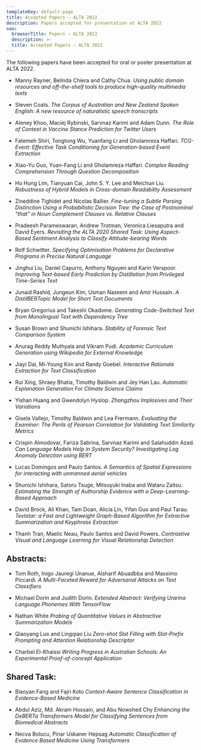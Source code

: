 ```yaml
---
templateKey: default-page
title: Accepted Papers – ALTA 2022
description: Papers accepted for presentation at ALTA 2022
seo:
  browserTitle: Papers – ALTA 2022
  description: >-
  title: Accepted Papers – ALTA 2022
---
```



The following papers have been accepted for oral or poster presentation at ALTA 2022.

* Manny Rayner, Belinda Chiera and Cathy Chua. 
_Using public domain resources and off-the-shelf tools to produce high-quality multimedia texts_ 

* Steven Coats.
_The Corpus of Australian and New Zealand Spoken English: A new resource of naturalistic speech transcripts_

* Aleney Khoo, Maciej Rybinski, Sarvnaz Karimi and Adam Dunn.
_The Role of Context in Vaccine Stance Prediction for Twitter Users_

* Fatemeh Shiri, Tongtong Wu, Yuanfang Li and Gholamreza Haffari. 
_TCG-Event: Effective Task Conditioning for Generation-based Event Extraction_  

* Xiao-Yu Guo, Yuan-Fang Li and Gholamreza Haffari.
_Complex Reading Comprehension Through Question Decomposition_

* Ho Hung Lim, Tianyuan Cai, John S. Y. Lee and Meichun Liu.
_Robustness of Hybrid Models in Cross-domain Readability Assessment_

* Zineddine Tighidet and Nicolas Ballier.
_Fine-tuning a Subtle Parsing Distinction Using a Probabilistic Decision Tree: the Case of Postnominal "that" in Noun Complement Clauses vs. Relative Clauses_

* Pradeesh Parameswaran, Andrew Trotman, Veronica Liesaputra and David Eyers.
_Revisiting the ALTA 2020 Shared Task: Using Aspect-Based Sentiment Analysis to Classify Attitude-bearing Words_

* Rolf Schwitter.
_Specifying Optimisation Problems for Declarative Programs in Precise Natural Language_

* Jinghui Liu, Daniel Capurro, Anthony Nguyen and Karin Verspoor.
_Improving Text-based Early Prediction by Distillation from Privileged Time-Series Text_

* Junaid Rashid, Jungeun Kim, Usman Naseem and Amir Hussain.
_A DistilBERTopic Model for Short Text Documents_

* Bryan Gregorius and Takeshi Okadome.
_Generating Code-Switched Text from Monolingual Text with Dependency Tree_

* Susan Brown and Shunichi Ishihara.
_Stability of Forensic Text Comparison System_

* Anurag Reddy Muthyala and Vikram Pudi.
_Academic Curriculum Generation using Wikipedia for External Knowledge_

* Jiayi Dai, Mi-Young Kim and Randy Goebel.
_Interactive Rationale Extraction for Text Classification_

* Rui Xing, Shraey Bhatia, Timothy Baldwin and Jey Han Lau.
_Automatic Explanation Generation For Climate Science Claims_

* Yishan Huang and Gwendolyn Hyslop.
_Zhangzhou Implosives and Their Variations_

* Gisela Vallejo, Timothy Baldwin and Lea Frermann.
_Evaluating the Examiner: The Perils of Pearson Correlation for Validating Text Similarity Metrics_

* Crispin Almodovar, Fariza Sabrina, Sarvnaz Karimi and Salahuddin Azad.
_Can Language Models Help in System Security? Investigating Log Anomaly Detection using BERT_

* Lucas Domingos and Paulo Santos.
_A Semantics of Spatial Expressions for interacting with unmanned aerial vehicles_

* Shunichi Ishihara, Satoru Tsuge, Mitsuyuki Inaba and Wataru Zaitsu.
_Estimating the Strength of Authorship Evidence with a Deep-Learning-Based Approach_

* David Brock, Ali Khan, Tam Doan, Alicia Lin, Yifan Guo and Paul Tarau.
_Textstar: a Fast and Lightweight Graph-Based Algorithm for Extractive Summarization and Keyphrase Extraction_

* Thanh Tran, Maelic Neau, Paulo Santos and David Powers.
_Contrastive Visual and Language Learning for Visual Relationship Detection_

## Abstracts: 

* Tom Roth, Inigo Jauregi Unanue, Alsharif Abuadbba and Massimo Piccardi.
_A Multi-Faceted Reward for Adversarial Attacks on Text Classifiers_

* Michael Dorin and Judith Dorin.
_Extended Abstract: Verifying Urarina Language Phonemes With TensorFlow_

* Nathan White
_Probing of Quantitative Values in Abstractive Summarization Models_

* Qiaoyang Luo and Lingqiao Liu
_Zero-shot Slot Filling with Slot-Prefix Prompting and Attention Relationship Descriptor_

* Charbel El-Khaissi
_Writing Progress in Australian Schools: An Experimental Proof-of-concept Application_


## Shared Task: 

* Biaoyan Fang and Fajri Koto
_Context-Aware Sentence Classification in Evidence-Based Medicine_

* Abdul Aziz, Md. Akram Hossain, and Abu Nowshed Chy
_Enhancing the DeBERTa Transformers Model for Classifying Sentences from Biomedical Abstracts_

* Necva Bolucu, Pinar Uskaner Hepsag
_Automatic Classification of Evidence Based Medicine Using Transformers_